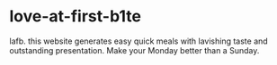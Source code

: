 # love-at-first-b1te
lafb. this website generates easy quick meals with lavishing taste and outstanding presentation. Make your Monday better than a Sunday.
